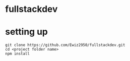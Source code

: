 # fullstackdev

# setting up
```
git clone https://github.com/Ewiz2950/fullstackdev.git
cd <project folder name>
npm install
```
